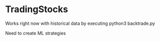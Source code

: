 # TradingStocks

Works right now with historical data by executing python3 backtrade.py

Need to create ML strategies
